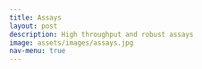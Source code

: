```yaml
---
title: Assays
layout: post
description: High throughput and robust assays
image: assets/images/assays.jpg
nav-menu: true
---
```

